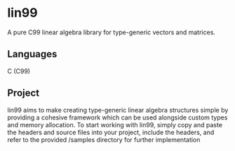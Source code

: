 # lin99
A pure C99 linear algebra library for type-generic vectors and matrices.

## Languages
C (C99)

## Project
lin99 aims to make creating type-generic linear algebra structures simple by providing a cohesive framework which can be used alongside custom types and memory allocation.  To start working with lin99, simply copy and paste the headers and source files into your project, include the headers, and refer to the provided /samples directory for further implementation
